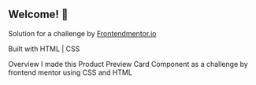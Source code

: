 ## Welcome! 👋

Solution for a challenge by [Frontendmentor.io ](https://www.frontendmentor.io/)

Built with
HTML | CSS

Overview
I made this Product Preview Card Component as a challenge by frontend mentor using CSS and HTML
